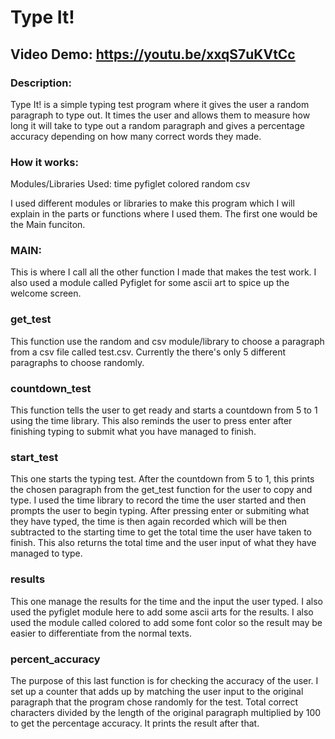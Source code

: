 # Type It!
## Video Demo: https://youtu.be/xxqS7uKVtCc
### Description:

Type It! is a simple typing test program where it gives the user a random paragraph to type out. It times the user and allows them to measure how long it will take to type out a random paragraph and gives a percentage accuracy depending on how many correct words they made.

### How it works:

Modules/Libraries Used:
time
pyfiglet
colored
random
csv

I used different modules or libraries to make this program which I will explain in the parts or functions where I used them. The first one would be the Main funciton.

### MAIN:
This is where I call all the other function I made that makes the test work. I also used a module called Pyfiglet for some ascii art to spice up the welcome screen.

### get_test
This function use the random and csv module/library to choose a paragraph from a csv file called test.csv. Currently the there's only 5 different paragraphs to choose randomly.

### countdown_test
This function tells the user to get ready and starts a countdown from 5 to 1 using the time library. This also reminds the user to press enter after finishing typing to submit what you have managed to finish.

### start_test
This one starts the typing test. After the countdown from 5 to 1, this prints the chosen paragraph from the get_test function for the user to copy and type. I used the time library to record the time the user started and then prompts the user to begin typing. After pressing enter or submiting what they have typed, the time is then again recorded which will be then subtracted to the starting time to get the total time the user have taken to finish. This also returns the total time and the user input of what they have managed to type.

### results
This one manage the results for the time and the input the user typed. I also used the pyfiglet module here to add some ascii arts for the results. I also used the module called colored to add some font color so the result may be easier to differentiate from the normal texts.

### percent_accuracy
The purpose of this last function is for checking the accuracy of the user. I set up a counter that adds up by matching the user input to the original paragraph that the program chose randomly for the test. Total correct characters divided by the length of the original paragraph multiplied by 100 to get the percentage accuracy. It prints the result after that.


